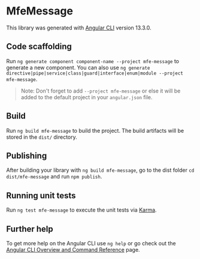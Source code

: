 # MfeMessage

This library was generated with [Angular CLI](https://github.com/angular/angular-cli) version 13.3.0.

## Code scaffolding

Run `ng generate component component-name --project mfe-message` to generate a new component. You can also use `ng generate directive|pipe|service|class|guard|interface|enum|module --project mfe-message`.
> Note: Don't forget to add `--project mfe-message` or else it will be added to the default project in your `angular.json` file. 

## Build

Run `ng build mfe-message` to build the project. The build artifacts will be stored in the `dist/` directory.

## Publishing

After building your library with `ng build mfe-message`, go to the dist folder `cd dist/mfe-message` and run `npm publish`.

## Running unit tests

Run `ng test mfe-message` to execute the unit tests via [Karma](https://karma-runner.github.io).

## Further help

To get more help on the Angular CLI use `ng help` or go check out the [Angular CLI Overview and Command Reference](https://angular.io/cli) page.

